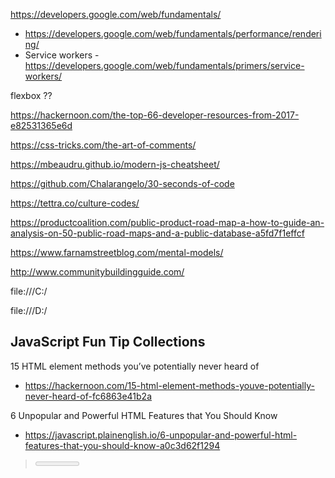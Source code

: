 

https://developers.google.com/web/fundamentals/

* https://developers.google.com/web/fundamentals/performance/rendering/
* Service workers - https://developers.google.com/web/fundamentals/primers/service-workers/

flexbox ??


https://hackernoon.com/the-top-66-developer-resources-from-2017-e82531365e6d

https://css-tricks.com/the-art-of-comments/


https://mbeaudru.github.io/modern-js-cheatsheet/

https://github.com/Chalarangelo/30-seconds-of-code

https://tettra.co/culture-codes/

https://productcoalition.com/public-product-road-map-a-how-to-guide-an-analysis-on-50-public-road-maps-and-a-public-database-a5fd7f1effcf

https://www.farnamstreetblog.com/mental-models/


http://www.communitybuildingguide.com/

file:///C:/

file:///D:/

## JavaScript Fun Tip Collections

15 HTML element methods you’ve potentially never heard of
* https://hackernoon.com/15-html-element-methods-youve-potentially-never-heard-of-fc6863e41b2a

6 Unpopular and Powerful HTML Features that You Should Know
* https://javascript.plainenglish.io/6-unpopular-and-powerful-html-features-that-you-should-know-a0c3d62f1294
> <meter> attribute: required draggable=true defer(!) abbr = identify items with titles

